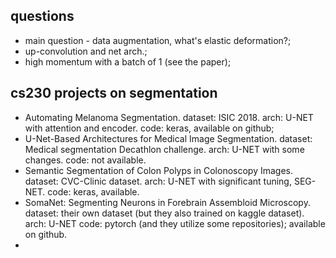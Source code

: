## questions

- main question - data augmentation, what's elastic deformation?;
- up-convolution and net arch.;
- high momentum with a batch of 1 (see the paper);

## cs230 projects on segmentation 
- Automating Melanoma Segmentation. dataset: ISIC 2018. arch: U-NET with attention and encoder. code: keras, available on github;
- U-Net-Based Architectures for Medical Image Segmentation. dataset: Medical segmentation Decathlon challenge. arch: U-NET with some changes. code: not available.
- Semantic Segmentation of Colon Polyps in Colonoscopy Images. dataset: CVC-Clinic dataset. arch: U-NET with significant tuning, SEG-NET. code: keras, available.
- SomaNet: Segmenting Neurons in Forebrain Assembloid Microscopy. dataset: their own dataset (but they also trained on kaggle dataset). arch: U-NET code: pytorch (and they utilize some repositories); available on github. 
- 
